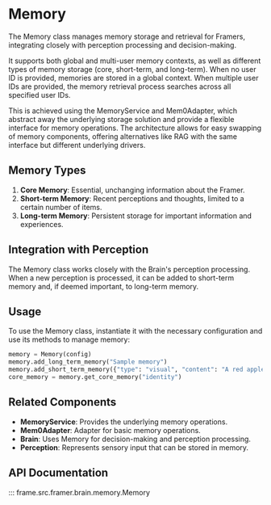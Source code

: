 # Memory

The Memory class manages memory storage and retrieval for Framers, integrating closely with perception processing and decision-making.

It supports both global and multi-user memory contexts, as well as different types of memory storage (core, short-term, and long-term). When no user ID is provided, memories are stored in a global context. When multiple user IDs are provided, the memory retrieval process searches across all specified user IDs.

This is achieved using the MemoryService and Mem0Adapter, which abstract away the underlying storage solution and provide a flexible interface for memory operations. The architecture allows for easy swapping of memory components, offering alternatives like RAG with the same interface but different underlying drivers.

## Memory Types

1. **Core Memory**: Essential, unchanging information about the Framer.
2. **Short-term Memory**: Recent perceptions and thoughts, limited to a certain number of items.
3. **Long-term Memory**: Persistent storage for important information and experiences.

## Integration with Perception

The Memory class works closely with the Brain's perception processing. When a new perception is processed, it can be added to short-term memory and, if deemed important, to long-term memory.

## Usage

To use the Memory class, instantiate it with the necessary configuration and use its methods to manage memory:

```python
memory = Memory(config)
memory.add_long_term_memory("Sample memory")
memory.add_short_term_memory({"type": "visual", "content": "A red apple"})
core_memory = memory.get_core_memory("identity")
```

## Related Components

- **MemoryService**: Provides the underlying memory operations.
- **Mem0Adapter**: Adapter for basic memory operations.
- **Brain**: Uses Memory for decision-making and perception processing.
- **Perception**: Represents sensory input that can be stored in memory.

## API Documentation

::: frame.src.framer.brain.memory.Memory
